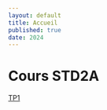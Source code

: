 ```yaml
---
layout: default
title: Accueil
published: true
date: 2024
---
```


# Cours STD2A

[TP1]({{site.baseurl}}/tp1/)<br>

